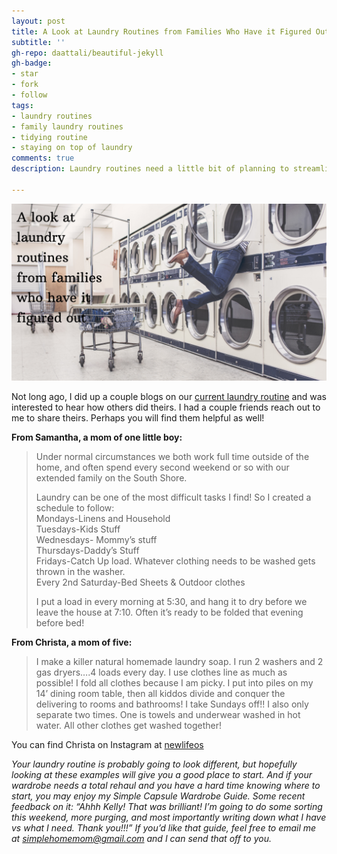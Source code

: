 ```yaml
---
layout: post
title: A Look at Laundry Routines from Families Who Have it Figured Out
subtitle: ''
gh-repo: daattali/beautiful-jekyll
gh-badge:
- star
- fork
- follow
tags:
- laundry routines
- family laundry routines
- tidying routine
- staying on top of laundry
comments: true
description: Laundry routines need a little bit of planning to streamline.

---
```

![Person in a laundry basket at the laundromat.](/uploads/20200512_114953_0000.png "laundry")

Not long ago, I did up a couple blogs on our [current laundry routine](https://www.eastcoastkelly.com/cleaning%20&%20tidying/2020/04/30/our-current-laundry-routine-that-has-taken-the-stress-off-of-laundry.html) and was interested to hear how others did theirs. I had a couple friends reach out to me to share theirs. Perhaps you will find them helpful as well!

**From Samantha, a mom of one little boy:**

> Under normal circumstances we both work full time outside of the home, and often spend every second weekend or so with our extended family on the South Shore.
>
> Laundry can be one of the most difficult tasks I find! So I created a schedule to follow:  
> Mondays-Linens and Household  
> Tuesdays-Kids Stuff  
> Wednesdays- Mommy’s stuff  
> Thursdays-Daddy’s Stuff  
> Fridays-Catch Up load. Whatever clothing needs to be washed gets thrown in the washer.  
> Every 2nd Saturday-Bed Sheets & Outdoor clothes
>
> I put a load in every morning at 5:30, and hang it to dry before we leave the house at 7:10. Often it’s ready to be folded that evening before bed!

**From Christa, a mom of five:**

> I make a killer natural homemade laundry soap. I run 2 washers and 2 gas dryers….4 loads every day. I use clothes line as much as possible! I fold all clothes because I am picky. I put into piles on my 14’ dining room table, then all kiddos divide and conquer the delivering to rooms and bathrooms! I take Sundays off!! I also only separate two times. One is towels and underwear washed in hot water. All other clothes get washed together!

You can find Christa on Instagram at [newlifeos](http://www.instagram.com/newlifeos)

_Your laundry routine is probably going to look different, but hopefully looking at these examples will give you a good place to start. And if your wardrobe needs a total rehaul and you have a hard time knowing where to start, you may enjoy my Simple Capsule Wardrobe Guide. Some recent feedback on it: “Ahhh Kelly! That was brilliant! I’m going to do some sorting this weekend, more purging, and most importantly writing down what I have vs what I need. Thank you!!!” If you’d like that guide, feel free to email me at_ [_simplehomemom@gmail.com_](mailto:eastcoastkellyb@gmail.com) _and I can send that off to you._